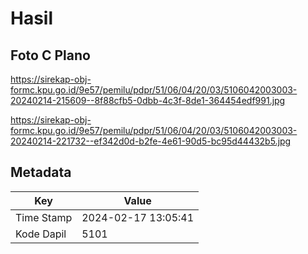 # Hasil

## Foto C Plano

https://sirekap-obj-formc.kpu.go.id/9e57/pemilu/pdpr/51/06/04/20/03/5106042003003-20240214-215609--8f88cfb5-0dbb-4c3f-8de1-364454edf991.jpg

https://sirekap-obj-formc.kpu.go.id/9e57/pemilu/pdpr/51/06/04/20/03/5106042003003-20240214-221732--ef342d0d-b2fe-4e61-90d5-bc95d44432b5.jpg


## Metadata

| Key        | Value               |
| ---------- | ------------------- |
| Time Stamp | 2024-02-17 13:05:41 |
| Kode Dapil | 5101                |



